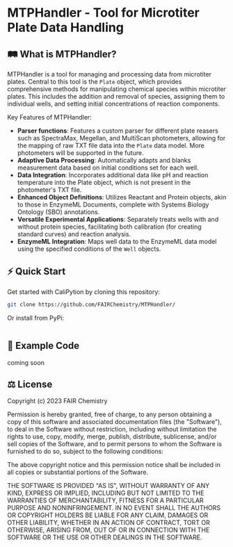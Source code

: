 # MTPHandler - Tool for Microtiter Plate Data Handling

## 🛤 What is MTPHandler?

MTPHandler is a tool for managing and processing data from microtiter plates. Central to this tool is the `Plate` object, which provides comprehensive methods for manipulating chemical species within microtiter plates. This includes the addition and removal of species, assigning them to individual wells, and setting initial concentrations of reaction components.

Key Features of MTPHandler:

- __Parser functions__: Features a custom parser for different plate reasers such as SpectraMax, Megellan, and MultiScan photometers, allowing for the mapping of raw TXT file data into the `Plate` data model. More photometers will be supported in the future.
- __Adaptive Data Processing__: Automatically adapts and blanks measurement data based on initial conditions set for each well.
- __Data Integration__: Incorporates additional data like pH and reaction temperature into the Plate object, which is not present in the photometer's TXT file.
- __Enhanced Object Definitions__: Utilizes Reactant and Protein objects, akin to those in EnzymeML Documents, complete with Systems Biology Ontology (SBO) annotations.
- __Versatile Experimental Applications__: Separately treats wells with and without protein species, facilitating both calibration (for creating standard curves) and reaction analysis.
- __EnzymeML Integration__: Maps well data to the EnzymeML data model using the specified conditions of the `Well` objects.

## ⚡️ Quick Start

Get started with CaliPytion by cloning this repository:

```Bash
git clone https://github.com/FAIRChemistry/MTPHandler/

```

Or install from PyPi:

```Bash
```

## 🔖 Example Code

coming soon

## ⚖️ License

Copyright (c) 2023 FAIR Chemistry

Permission is hereby granted, free of charge, to any person obtaining a copy of this software and associated documentation files (the "Software"), to deal in the Software without restriction, including without limitation the rights to use, copy, modify, merge, publish, distribute, sublicense, and/or sell copies of the Software, and to permit persons to whom the Software is furnished to do so, subject to the following conditions:

The above copyright notice and this permission notice shall be included in all copies or substantial portions of the Software.

THE SOFTWARE IS PROVIDED "AS IS", WITHOUT WARRANTY OF ANY KIND, EXPRESS OR IMPLIED, INCLUDING BUT NOT LIMITED TO THE WARRANTIES OF MERCHANTABILITY, FITNESS FOR A PARTICULAR PURPOSE AND NONINFRINGEMENT. IN NO EVENT SHALL THE AUTHORS OR COPYRIGHT HOLDERS BE LIABLE FOR ANY CLAIM, DAMAGES OR OTHER LIABILITY, WHETHER IN AN ACTION OF CONTRACT, TORT OR OTHERWISE, ARISING FROM, OUT OF OR IN CONNECTION WITH THE SOFTWARE OR THE USE OR OTHER DEALINGS IN THE SOFTWARE.
